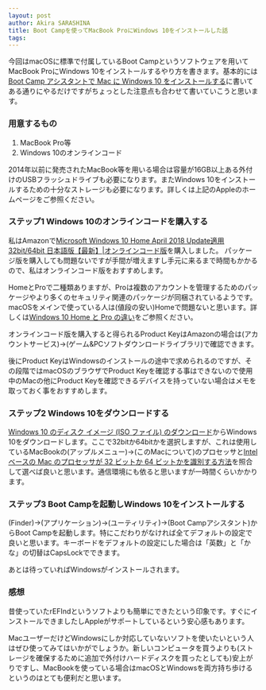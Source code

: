 ```yaml
---
layout: post
author: Akira SARASHINA
title: Boot Campを使ってMacBook ProにWindows 10をインストールした話
tags:
---
```

今回はmacOSに標準で付属しているBoot Campというソフトウェアを用いてMacBook ProにWindows 10をインストールするやり方を書きます。基本的には[Boot Camp アシスタントで Mac に Windows 10 をインストールする](https://support.apple.com/ja-jp/HT201468)に書いてある通りにやるだけですがちょっとした注意点も合わせて書いていこうと思います。

### 用意するもの

1. MacBook Pro等
2. Windows 10のオンラインコード

2014年以前に発売されたMacBook等を用いる場合は容量が16GB以上ある外付けのUSBフラッシュドライブも必要になります。またWindows 10をインストールするための十分なストレージも必要になります。詳しくは上記のAppleのホームページをご参照ください。

### ステップ1 Windows 10のオンラインコードを購入する

私はAmazonで[Microsoft Windows 10 Home April 2018 Update適用 32bit/64bit 日本語版【最新】|オンラインコード版](https://www.amazon.co.jp/gp/product/B013I9SWMC/ref=ppx_yo_dt_b_d_asin_title_o00?ie=UTF8&psc=1)を購入しました。
パッケージ版を購入しても問題ないですが手間が増えますし手元に来るまで時間もかかるので、私はオンラインコード版をおすすめします。

HomeとProで二種類ありますが、Proは複数のアカウントを管理するためのパッケージやより多くのセキュリティ関連のパッケージが同梱されているようです。macOSをメインで使っている人は(値段の安い)Homeで問題ないと思います。詳しくは[Windows 10 Home と Pro の違い](https://www.microsoft.com/ja-jp/windows/compare-windows-10-home-vs-pro)をご参照ください。

オンラインコード版を購入すると得られるProduct KeyはAmazonの場合は(アカウントサービス)→(ゲーム&PCソフトダウンロードライブラリ)で確認できます。

後にProduct KeyはWindowsのインストールの途中で求められるのですが、その段階ではmacOSのブラウザでProduct Keyを確認する事はできないので使用中のMacの他にProduct Keyを確認できるデバイスを持っていない場合はメモを取っておく事をおすすめします。

### ステップ2 Windows 10をダウンロードする

[Windows 10 のディスク イメージ (ISO ファイル) のダウンロード](http://www.windows.com/windows10dl)からWindows 10をダウンロードします。ここで32bitか64bitかを選択しますが、これは使用しているMacBookの(アップルメニュー)→(このMacについて)のプロセッサと[Intel ベースの Mac のプロセッサが 32 ビットか 64 ビットかを識別する方法](https://support.apple.com/ja-jp/HT201948)を照合して選べば良いと思います。通信環境にも依ると思いますが一時間くらいかかります。

### ステップ3 Boot Campを起動しWindows 10をインストールする

(Finder)→(アプリケーション)→(ユーティリティ)→(Boot Campアシスタント)からBoot Campを起動します。特にこだわりがなければ全てデフォルトの設定で良いと思います。キーボードをデフォルトの設定にした場合は「英数」と「かな」の切替はCapsLockでできます。

あとは待っていればWindowsがインストールされます。

### 感想

昔使っていたrEFIndというソフトよりも簡単にできたという印象です。すぐにインストールできましたしAppleがサポートしているという安心感もあります。

MacユーザーだけどWindowsにしか対応していないソフトを使いたいという人はぜひ使ってみてはいかがでしょうか。新しいコンピュータを買うよりも(ストレージを確保するために追加で外付けハードディスクを買ったとしても)安上がりですし、MacBookを使っている場合はmacOSとWindowsを両方持ち歩けるというのはとても便利だと思います。